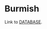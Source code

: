 Burmish
=======


Link to [DATABASE](http://tsv.lingpy.org/?remote_dbase=burmish&file=burmish&preview=100&basics=DOCULECT|CONCEPT|IPA|TOKENS|NOTE|COGIDS|CROSSIDS|ALIGNMENT&doculects=Achang_Longchuan|Atsi|Bola|Lashi|Maru|Old_Burmese|Rangoon|Proto-Burmish|Xiandao).
